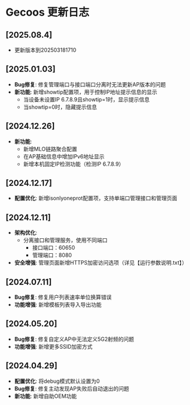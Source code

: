 # Gecoos 更新日志

## [2025.08.4]
- 更新版本到202503181710

## [2025.01.03]
- **Bug修复**: 修复管理端口与接口端口分离时无法更新AP版本的问题
- **新功能**: 新增showtip配置项，用于控制IP地址提示信息的显示
  - 当设备未设置IP 6.7.8.9且showtip=1时，显示提示信息
  - 当showtip=0时，隐藏提示信息

## [2024.12.26]
- **新功能**: 
  - 新增MLO链路聚合配置
  - 在AP基础信息中增加IPv6地址显示
  - 新增本机固定IP检测功能（检测IP 6.7.8.9）

## [2024.12.17]
- **配置优化**: 新增isonlyoneprot配置项，支持单端口管理接口和管理页面

## [2024.12.11]
- **架构优化**: 
  - 分离接口和管理服务，使用不同端口
    - 接口端口：60650
    - 管理端口：8080
- **安全增强**: 管理页面新增HTTPS加密访问选项（详见【运行参数说明.txt】）

## [2024.07.11]
- **Bug修复**: 修复用户列表速率单位换算错误
- **功能增强**: 新增模板列表导入导出功能

## [2024.05.20]
- **Bug修复**: 修复自定义AP中无法定义5G2射频的问题
- **功能增强**: 新增更多SSID加密方式

## [2024.04.29]
- **配置优化**: 将debug模式默认设置为0
- **Bug修复**: 修复主动发现AP失败后自动退出的问题
- **新功能**: 新增自助OEM功能